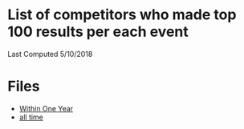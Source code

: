 # List of competitors who made top 100 results  per each event
Last Computed 5/10/2018 

# Files
 - [Within One Year](https://github.com/openseasgmail/WCAstuff/blob/master/Top100Frequency/Results/within_one_year.md) 
 - [all time](https://github.com/openseasgmail/WCAstuff/blob/master/Top100Frequency/Results/all_time.md)
